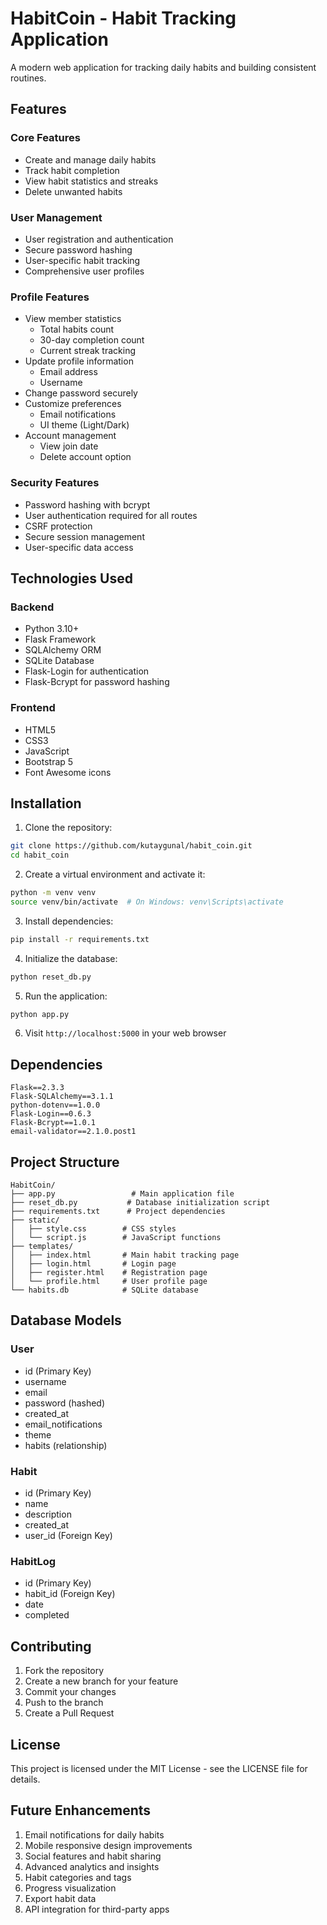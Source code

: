 # HabitCoin - Habit Tracking Application

A modern web application for tracking daily habits and building consistent routines.

## Features

### Core Features
- Create and manage daily habits
- Track habit completion
- View habit statistics and streaks
- Delete unwanted habits

### User Management
- User registration and authentication
- Secure password hashing
- User-specific habit tracking
- Comprehensive user profiles

### Profile Features
- View member statistics
  * Total habits count
  * 30-day completion count
  * Current streak tracking
- Update profile information
  * Email address
  * Username
- Change password securely
- Customize preferences
  * Email notifications
  * UI theme (Light/Dark)
- Account management
  * View join date
  * Delete account option

### Security Features
- Password hashing with bcrypt
- User authentication required for all routes
- CSRF protection
- Secure session management
- User-specific data access

## Technologies Used

### Backend
- Python 3.10+
- Flask Framework
- SQLAlchemy ORM
- SQLite Database
- Flask-Login for authentication
- Flask-Bcrypt for password hashing

### Frontend
- HTML5
- CSS3
- JavaScript
- Bootstrap 5
- Font Awesome icons

## Installation

1. Clone the repository:
```bash
git clone https://github.com/kutaygunal/habit_coin.git
cd habit_coin
```

2. Create a virtual environment and activate it:
```bash
python -m venv venv
source venv/bin/activate  # On Windows: venv\Scripts\activate
```

3. Install dependencies:
```bash
pip install -r requirements.txt
```

4. Initialize the database:
```bash
python reset_db.py
```

5. Run the application:
```bash
python app.py
```

6. Visit `http://localhost:5000` in your web browser

## Dependencies

```
Flask==2.3.3
Flask-SQLAlchemy==3.1.1
python-dotenv==1.0.0
Flask-Login==0.6.3
Flask-Bcrypt==1.0.1
email-validator==2.1.0.post1
```

## Project Structure

```
HabitCoin/
├── app.py                 # Main application file
├── reset_db.py           # Database initialization script
├── requirements.txt      # Project dependencies
├── static/
│   ├── style.css        # CSS styles
│   └── script.js        # JavaScript functions
├── templates/
│   ├── index.html       # Main habit tracking page
│   ├── login.html       # Login page
│   ├── register.html    # Registration page
│   └── profile.html     # User profile page
└── habits.db            # SQLite database
```

## Database Models

### User
- id (Primary Key)
- username
- email
- password (hashed)
- created_at
- email_notifications
- theme
- habits (relationship)

### Habit
- id (Primary Key)
- name
- description
- created_at
- user_id (Foreign Key)

### HabitLog
- id (Primary Key)
- habit_id (Foreign Key)
- date
- completed

## Contributing

1. Fork the repository
2. Create a new branch for your feature
3. Commit your changes
4. Push to the branch
5. Create a Pull Request

## License

This project is licensed under the MIT License - see the LICENSE file for details.

## Future Enhancements

1. Email notifications for daily habits
2. Mobile responsive design improvements
3. Social features and habit sharing
4. Advanced analytics and insights
5. Habit categories and tags
6. Progress visualization
7. Export habit data
8. API integration for third-party apps

